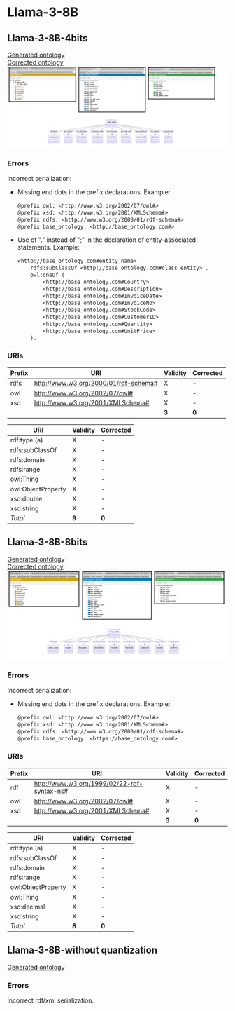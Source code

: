 # Llama-3-8B

## Llama-3-8B-4bits

[Generated ontology](./4bits_ontology.txt)
<br>
[Corrected ontology](./4bits_ontology_corrected.txt)
<br>
![](./4bits_ontology_corrected.png)


### Errors

Incorrect serialization:
-   Missing end dots in the prefix declarations. Example:
    ```
    @prefix owl: <http://www.w3.org/2002/07/owl#>
    @prefix xsd: <http://www.w3.org/2001/XMLSchema#>
    @prefix rdfs: <http://www.w3.org/2000/01/rdf-schema#>
    @prefix base_ontology: <http://base_ontology.com#>
    ```

-   Use of "." instead of ";" in the declaration of entity-associated statements. Example:
    ```
    <http://base_ontology.com#entity_name>
        rdfs:subClassOf <http://base_ontology.com#class_entity> .
        owl:oneOf (
            <http://base_ontology.com#Country>
            <http://base_ontology.com#Description>
            <http://base_ontology.com#InvoiceDate>
            <http://base_ontology.com#InvoiceNo>
            <http://base_ontology.com#StockCode>
            <http://base_ontology.com#CustomerID>
            <http://base_ontology.com#Quantity>
            <http://base_ontology.com#UnitPrice>
        ).
    ```


### URIs

| Prefix | URI                                           | Validity | Corrected |
|--------|-----------------------------------------------|----------|-----------|
| rdfs   | http://www.w3.org/2000/01/rdf-schema#         | X        | -         |
| owl    | http://www.w3.org/2002/07/owl#                | X        | -         |
| xsd    | http://www.w3.org/2001/XMLSchema#             | X        | -         |
|        |                                               | **3**    | **0**     |


| URI                  | Validity | Corrected            |
|----------------------|----------|----------------------|
| rdf:type (a)         | X        | -                    |
| rdfs:subClassOf      | X        | -                    |
| rdfs:domain          | X        | -                    |
| rdfs:range           | X        | -                    |
| owl:Thing            | X        | -                    |
| owl:ObjectProperty   | X        | -                    |
| xsd:double           | X        | -                    |
| xsd:string           | X        | -                    |
| *Total*              | **9**    | **0**                |



## Llama-3-8B-8bits

[Generated ontology](./8bits_ontology.txt)
<br>
[Corrected ontology](./8bits_ontology_corrected.txt)
<br>
![](./8bits_ontology_corrected.png)


### Errors

Incorrect serialization:
-   Missing end dots in the prefix declarations. Example:
    ```
    @prefix owl: <http://www.w3.org/2002/07/owl#>
    @prefix xsd: <http://www.w3.org/2001/XMLSchema#>
    @prefix rdfs: <http://www.w3.org/2000/01/rdf-schema#>
    @prefix base_ontology: <https://base_ontology.com#>
    ```

### URIs

| Prefix | URI                                           | Validity | Corrected |
|--------|-----------------------------------------------|----------|-----------|
| rdf    | http://www.w3.org/1999/02/22-rdf-syntax-ns#   | X        | -         |
| owl    | http://www.w3.org/2002/07/owl#                | X        | -         |
| xsd    | http://www.w3.org/2001/XMLSchema#             | X        | -         |
|        |                                               | **3**    | **0**     |


| URI                  | Validity | Corrected            |
|----------------------|----------|----------------------|
| rdf:type (a)         | X        | -                    |
| rdfs:subClassOf      | X        | -                    |
| rdfs:domain          | X        | -                    |
| rdfs:range           | X        | -                    |
| owl:ObjectProperty   | X        | -                    |
| owl:Thing            | X        | -                    |
| xsd:decimal          | X        | -                    |
| xsd:string           | X        | -                    |
| *Total*              | **8**    | **0**                |



## Llama-3-8B-without quantization

[Generated ontology](./ontology.txt)


### Errors

Incorrect rdf/xml serialization.